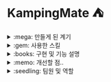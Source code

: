 # KampingMate ⛺
<details>
  <summary>
    :mega: 만들게 된 계기
  </summary>
  <br>

저희 팀이 [KampingMate]를 만들게 된 계기는...
</details>

<details>
  <summary>
    :gem: 사용한 스킬
  </summary>
  <br>

![ORACLE](https://img.shields.io/badge/Oracle-F80000?style=for-the-badge&logo=oracle&logoColor=black)
![JAVA](https://img.shields.io/badge/Java-ED8B00?style=for-the-badge&logo=openjdk&logoColor=white)
![JS](https://img.shields.io/badge/JavaScript-F7DF1E?style=for-the-badge&logo=JavaScript&logoColor=white)
![SPRING](https://img.shields.io/badge/Spring-6DB33F?style=for-the-badge&logo=spring&logoColor=white)
![CSS](https://img.shields.io/badge/CSS-239120?&style=for-the-badge&logo=css3&logoColor=white)<br>
![HTML](https://img.shields.io/badge/HTML-239120?style=for-the-badge&logo=html5&logoColor=white)
![JQUERY](https://img.shields.io/badge/jQuery-0769AD?style=for-the-badge&logo=jquery&logoColor=white)
![PYTHON](https://img.shields.io/badge/Python-14354C?style=for-the-badge&logo=python&logoColor=white)<br>
...
</details>

<details>
  <summary>
    :books: 구현 및 기능 설명
  </summary>
  <br>
   📽️<a href="https://www.canva.com/design/DAGJATX1u_Y/7HCcmqUqGlDUzPuIIvNsZQ/view?utm_content=DAGJATX1u_Y&utm_campaign=designshare&utm_medium=link&utm_source=editor"> [PPT 자료]</a>
    
로그인 페이지 : api를 통한 소셜 로그인 기능  
<img src="https://github.com/KampingMate/KampingMate/assets/167276559/2e8e50ac-db5c-4a8b-83f3-de3804aaa6b0" width="400" height="300">  
회원가입 페이지 : 이메일과 핸드폰으로 본인 인증 기능  
<img src="https://github.com/KampingMate/KampingMate/assets/167276559/1cf2f1d2-de93-47cc-b1dc-e7238bfe912e" width="400" height="300">
<img src="https://github.com/KampingMate/KampingMate/assets/167276559/01b46b35-7385-4437-8b71-5dc2e9f11ab7" width="400" height="300">  
<hr>
메인 페이지<br>
[고캠핑 api를 이용해서 캠핑장 리스트 나열]<br>
<img src="https://github.com/KampingMate/KampingMate/assets/167276559/1a38f50c-aa0a-4ba5-81cf-d75cc4e3d882" width="400" height="300"><br>
[네이버 쇼핑 api를 이용해서 캠핑 용품 추천]<br>
<img src="https://github.com/KampingMate/KampingMate/assets/167276559/8868beb6-ce9b-4e5a-8275-67ad981cadc1" width="400" height="400">
<img src="https://github.com/KampingMate/KampingMate/assets/167276559/e8557d45-bf60-4615-b8e5-28c096523872" width="400" height="400"><br>
[기상청 api를 이용해서 날씨 정보 표시]<br>  
> 현재온도, 최고온도, 최저온도, 하늘상태, 습도 표시<br>  
> 오늘, 내일, 모레 버튼을 통해 그날의 기온을 그래프화<br>
<img src="https://github.com/KampingMate/KampingMate/assets/167276559/0953f754-8dfe-4f96-b3ef-e8fff2683aed" width="300" height="300">
<img src="https://github.com/KampingMate/KampingMate/assets/167276559/e9e1df85-3e73-41e8-968b-6e57902b7f1b" width="300" height="300">
<img src="https://github.com/KampingMate/KampingMate/assets/167276559/1ce5821c-5221-4bc8-867a-4009aaa8763a" width="300" height="300"><br>
[유튜브 api를 이용해서 유튜브 "오늘비와"채널의 최신순으로 정렬해서 10개 나열]  
<img src="https://github.com/KampingMate/KampingMate/assets/167276559/9fcd4ea5-8ac1-4053-9538-dc9ec9ea5e97" width="500" height="350"><br>
[네이버 뉴스 api를 이용해서 캠핑 관련 기사를 최신순으로 정렬해서 10개 나열]<br>
<img src="https://github.com/KampingMate/KampingMate/assets/167276559/72d325a4-404d-4fe0-84fa-7456a502f5cf" width="400" height="300">  
<hr>
소개 페이지   
> 간단한 소개글과 설명글<br>
<img src="https://github.com/KampingMate/KampingMate/assets/167276559/e3673352-afe0-4080-9a4f-8fb1ee139f5e" width="400" height="300">
<img src="https://github.com/KampingMate/KampingMate/assets/167276559/cf6707c8-3604-4c28-8717-5f61bf4629b8" width="400" height="300"><br>
<img src="https://github.com/KampingMate/KampingMate/assets/167276559/b7a9c5ba-2897-4bf8-9491-53628bcfedf3" width="400" height="300">
<img src="https://github.com/KampingMate/KampingMate/assets/167276559/137e8453-0a2f-43f3-bd8a-8db20567a832" width="400" height="300"><br>
<img src="https://github.com/KampingMate/KampingMate/assets/167276559/3f9fd157-2f87-45ae-9620-c8f0cfc34f0f" width="400" height="300">
<img src="https://github.com/KampingMate/KampingMate/assets/167276559/bb2e5fbf-390d-4f9a-900d-5b507ccec5e3" width="400" height="300">
<hr>
가이드라인  
[]


</details>

<details>
  <summary>
    :memo: 개선할 점..
  </summary>
  <br>
   <ul>
     <li>다양한 소셜 로그인 추가</li>
     <li>중기예보 api를 이용해서 일주일 일기예보도 볼 수 있게...</li>
     <li>다양한 기상청 api를 이용해서 자외선 지수, 미세먼지 등 다양한 데이터 시각화....</li>
     <li>...</li>
   </ul>
</details>


<details>
  <summary>
    :seedling: 팀원 및 역할
  </summary>
  <br>
  :crown: 오세현 : 전체 CSS + 메인(일기예보 API, 유튜브 API)
  <br>
  :crown: 배재천 : 캠핑 추천시스템(고캠핑 API) + 소셜 로그인(네이버 API, 카카오 API, 구글 API) 및 회원가입(이메일 인증, 핸드폰 인증) + 캘린더
  <br>
  :crown: 정영훈 : 캠핑 추천시스템(고캠핑 API) + 소셜 로그인(네이버 API, 카카오 API, 구글 API) 및 회원가입(이메일 인증, 핸드폰 인증) + 메인(네이버 쇼핑 API) + 채팅방 (WebSocket 활용)
  <br>
  :crown: 전선아 : 관리자페이지 + 마이페이지(Dicebear API를 통한 프로필 이미지 저장) + 고객센터 페이지 + 메인(캠핑 관련 기사 네이버 API) + QR코드(구글 폼)
  <br>
  :crown: 권민채 : 지도페이지(카카오 맵 API) + 리뷰페이지(SNS 공유) + 공지사항/이벤트페이지 +  예약페이지 + 가이드페이지(네이버카페api, 네이버쇼핑api, 레시피 DB api) + chatbot (kakao gpt 사용)
  <br>
</details>















